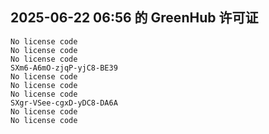 ## 2025-06-22 06:56 的 GreenHub 许可证
```
No license code
No license code
No license code
SXm6-A6mO-zjqP-yjC8-BE39
No license code
No license code
No license code
SXgr-VSee-cgxD-yDC8-DA6A
No license code
No license code
```

